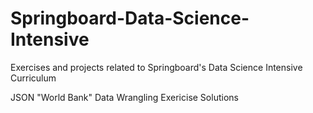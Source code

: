 # Springboard-Data-Science-Intensive
Exercises and projects related to Springboard's Data Science Intensive Curriculum

JSON "World Bank" Data Wrangling Exericise Solutions
